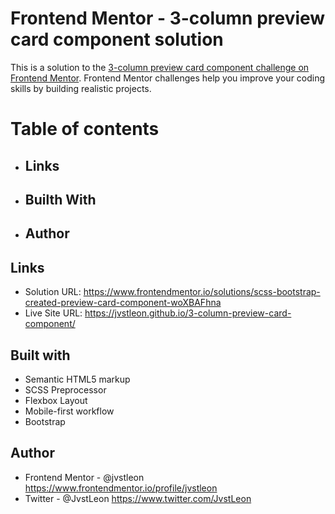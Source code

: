 # Frontend Mentor - 3-column preview card component solution

This is a solution to the [3-column preview card component challenge on Frontend Mentor](https://www.frontendmentor.io/challenges/3column-preview-card-component-pH92eAR2-). Frontend Mentor challenges help you improve your coding skills by building realistic projects. 

# Table of contents

- ## Links
- ## Builth With
- ## Author



## Links

- Solution URL: https://www.frontendmentor.io/solutions/scss-bootstrap-created-preview-card-component-woXBAFhna
- Live Site URL: https://jvstleon.github.io/3-column-preview-card-component/


## Built with

- Semantic HTML5 markup
- SCSS Preprocessor
- Flexbox Layout
- Mobile-first workflow
- Bootstrap


## Author

- Frontend Mentor - @jvstleon https://www.frontendmentor.io/profile/jvstleon
- Twitter - @JvstLeon https://www.twitter.com/JvstLeon

